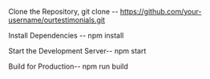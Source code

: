 Clone the Repository, git clone -- https://github.com/your-username/ourtestimonials.git

Install Dependencies -- npm install

Start the Development Server-- npm start

Build for Production-- npm run build
